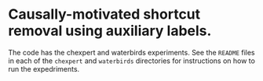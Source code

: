 # Causally-motivated shortcut removal using auxiliary labels.

The code has the chexpert and waterbirds experiments. See the `README` files in each of the `chexpert` and `waterbirds` directories for instructions on how to run the expedriments.
